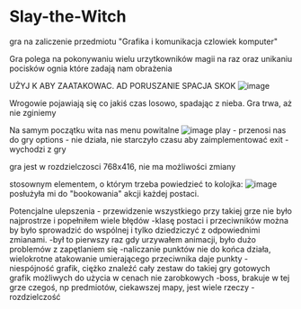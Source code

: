 # Slay-the-Witch

gra na zaliczenie przedmiotu "Grafika i komunikacja czlowiek komputer"

Gra polega na pokonywaniu wielu urzytkowników magii na raz oraz unikaniu pocisków ognia które zadają nam obrażenia

UŻYJ K ABY ZAATAKOWAC.
AD PORUSZANIE
SPACJA SKOK
![image](https://user-images.githubusercontent.com/69533622/229312475-ccc37c62-2ae7-4012-a45e-3bf504c7cd68.png)

Wrogowie pojawiają się co jakiś czas losowo, spadając z nieba. Gra trwa, aż nie zginiemy

Na samym początku wita nas menu powitalne
![image](https://user-images.githubusercontent.com/69533622/229312519-1f52627f-7e66-418d-bc45-0ffe911dedda.png)
play - przenosi nas do gry
options - nie działa, nie starczyło czasu aby zaimplementować
exit - wychodzi z gry


gra jest w rozdzielczosci 768x416, nie ma możliwości zmiany

stosownym elementem, o którym trzeba powiedzieć to kolojka:
![image](https://user-images.githubusercontent.com/69533622/229312579-b4292df4-4e7e-4241-ae5a-99fe2b3d33c7.png)
posłużyła mi do "bookowania" akcji każdej postaci.

Potencjalne ulepszenia - przewidzenie wszystkiego przy takiej grze nie było najprostrze i popełniłem wiele błędów
-klasę postaci i przeciwników można by było sprowadzić do wspólnej i tylko dziedziczyć z odpowiednimi zmianami.
-był to pierwszy raz gdy urzywałem animacji, było dużo problemów z zapętlaniem się
-naliczanie punktów nie do końca działa, wielokrotne atakowanie umierającego przeciwnika daje punkty
-niespójność grafik, ciężko znaleźć cały zestaw do takiej gry gotowych grafik możliwych do użycia w cenach nie zarobkowych
-boss, brakuje w tej grze czegoś, np predmiotów, ciekawszej mapy, jest wiele rzeczy
-rozdzielczość
